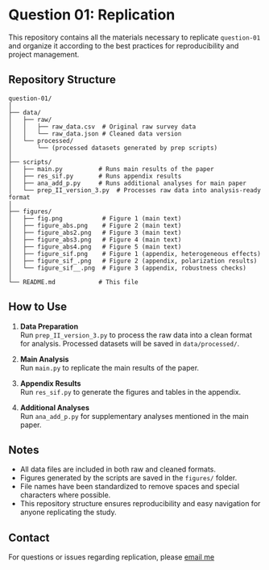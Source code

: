 # Question 01: Replication 

This repository contains all the materials necessary to replicate `question-01` and organize it according to the best practices for reproducibility and project management.

## Repository Structure
```text
question-01/
│
├── data/
│   ├── raw/
│   │   ├── raw_data.csv  # Original raw survey data
│   │   └── raw_data.json # Cleaned data version
│   └── processed/
│       └── (processed datasets generated by prep scripts)
│
├── scripts/
│   ├── main.py          # Runs main results of the paper
│   ├── res_sif.py       # Runs appendix results
│   ├── ana_add_p.py     # Runs additional analyses for main paper
│   └── prep_II_version_3.py  # Processes raw data into analysis-ready format
│
├── figures/
│   ├── fig.png           # Figure 1 (main text)
│   ├── figure_abs.png    # Figure 2 (main text)
│   ├── figure_abs2.png   # Figure 3 (main text)
│   ├── figure_abs3.png   # Figure 4 (main text)
│   ├── figure_abs4.png   # Figure 5 (main text)
│   ├── figure_sif.png    # Figure 1 (appendix, heterogeneous effects)
│   ├── figure_sif_.png   # Figure 2 (appendix, polarization results)
│   └── figure_sif__.png  # Figure 3 (appendix, robustness checks)
│
└── README.md            # This file
```

## How to Use

1. **Data Preparation**  
   Run `prep_II_version_3.py` to process the raw data into a clean format for analysis. Processed datasets will be saved in `data/processed/`.

2. **Main Analysis**  
   Run `main.py` to replicate the main results of the paper.

3. **Appendix Results**  
   Run `res_sif.py` to generate the figures and tables in the appendix.

4. **Additional Analyses**  
   Run `ana_add_p.py` for supplementary analyses mentioned in the main paper.

## Notes

- All data files are included in both raw and cleaned formats.  
- Figures generated by the scripts are saved in the `figures/` folder.  
- File names have been standardized to remove spaces and special characters where possible.  
- This repository structure ensures reproducibility and easy navigation for anyone replicating the study.

## Contact

For questions or issues regarding replication, please [email me](mailto:mo966@georgetown.edu)